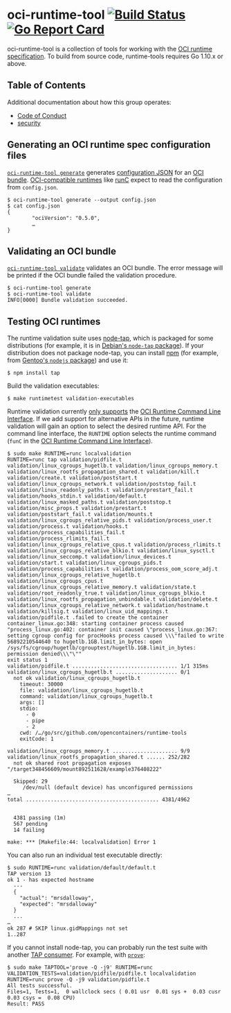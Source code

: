 # oci-runtime-tool [![Build Status](https://travis-ci.org/opencontainers/runtime-tools.svg?branch=master)](https://travis-ci.org/opencontainers/runtime-tools) [![Go Report Card](https://goreportcard.com/badge/github.com/opencontainers/runtime-tools)](https://goreportcard.com/report/github.com/opencontainers/runtime-tools)

oci-runtime-tool is a collection of tools for working with the [OCI runtime specification][runtime-spec].
To build from source code, runtime-tools requires Go 1.10.x or above.

## Table of Contents

Additional documentation about how this group operates:

- [Code of Conduct][code-of-conduct]
- [security][security]


## Generating an OCI runtime spec configuration files

[`oci-runtime-tool generate`][generate.1] generates [configuration JSON][config.json] for an [OCI bundle][bundle].
[OCI-compatible runtimes][runtime-spec] like [runC][] expect to read the configuration from `config.json`.

```console
$ oci-runtime-tool generate --output config.json
$ cat config.json
{
        "ociVersion": "0.5.0",
        …
}
```

## Validating an OCI bundle

[`oci-runtime-tool validate`][validate.1] validates an OCI bundle.
The error message will be printed if the OCI bundle failed the validation procedure.

```console
$ oci-runtime-tool generate
$ oci-runtime-tool validate
INFO[0000] Bundle validation succeeded.
```

## Testing OCI runtimes

The runtime validation suite uses [node-tap][], which is packaged for some distributions (for example, it is in [Debian's `node-tap` package][debian-node-tap]).
If your distribution does not package node-tap, you can install [npm][] (for example, from [Gentoo's `nodejs` package][gentoo-nodejs]) and use it:

```console
$ npm install tap
```

Build the validation executables:

```console
$ make runtimetest validation-executables
```

Runtime validation currently [only supports](docs/runtime-compliance-testing.md) the [OCI Runtime Command Line Interface](docs/command-line-interface.md).
If we add support for alternative APIs in the future, runtime validation will gain an option to select the desired runtime API.
For the command line interface, the `RUNTIME` option selects the runtime command (`funC` in the [OCI Runtime Command Line Interface](docs/command-line-interface.md)).

```
$ sudo make RUNTIME=runc localvalidation
RUNTIME=runc tap validation/pidfile.t validation/linux_cgroups_hugetlb.t validation/linux_cgroups_memory.t validation/linux_rootfs_propagation_shared.t validation/kill.t validation/create.t validation/poststart.t validation/linux_cgroups_network.t validation/poststop_fail.t validation/linux_readonly_paths.t validation/prestart_fail.t validation/hooks_stdin.t validation/default.t validation/linux_masked_paths.t validation/poststop.t validation/misc_props.t validation/prestart.t validation/poststart_fail.t validation/mounts.t validation/linux_cgroups_relative_pids.t validation/process_user.t validation/process.t validation/hooks.t validation/process_capabilities_fail.t validation/process_rlimits_fail.t validation/linux_cgroups_relative_cpus.t validation/process_rlimits.t validation/linux_cgroups_relative_blkio.t validation/linux_sysctl.t validation/linux_seccomp.t validation/linux_devices.t validation/start.t validation/linux_cgroups_pids.t validation/process_capabilities.t validation/process_oom_score_adj.t validation/linux_cgroups_relative_hugetlb.t validation/linux_cgroups_cpus.t validation/linux_cgroups_relative_memory.t validation/state.t validation/root_readonly_true.t validation/linux_cgroups_blkio.t validation/linux_rootfs_propagation_unbindable.t validation/delete.t validation/linux_cgroups_relative_network.t validation/hostname.t validation/killsig.t validation/linux_uid_mappings.t
validation/pidfile.t .failed to create the container
container_linux.go:348: starting container process caused "process_linux.go:402: container init caused \"process_linux.go:367: setting cgroup config for procHooks process caused \\\"failed to write 56892210544640 to hugetlb.1GB.limit_in_bytes: open /sys/fs/cgroup/hugetlb/cgrouptest/hugetlb.1GB.limit_in_bytes: permission denied\\\"\""
exit status 1
validation/pidfile.t .................................. 1/1 315ms
validation/linux_cgroups_hugetlb.t .................... 0/1
  not ok validation/linux_cgroups_hugetlb.t
    timeout: 30000
    file: validation/linux_cgroups_hugetlb.t
    command: validation/linux_cgroups_hugetlb.t
    args: []
    stdio:
      - 0
      - pipe
      - 2
    cwd: /…/go/src/github.com/opencontainers/runtime-tools
    exitCode: 1

validation/linux_cgroups_memory.t ..................... 9/9
validation/linux_rootfs_propagation_shared.t ...... 252/282
  not ok shared root propagation exposes "/target348456609/mount892511628/example376408222"

  Skipped: 29
     /dev/null (default device) has unconfigured permissions
…
total ........................................... 4381/4962


  4381 passing (1m)
  567 pending
  14 failing

make: *** [Makefile:44: localvalidation] Error 1
```

You can also run an individual test executable directly:

```console
$ sudo RUNTIME=runc validation/default/default.t
TAP version 13
ok 1 - has expected hostname
  ---
  {
    "actual": "mrsdalloway",
    "expected": "mrsdalloway"
  }
  ...
…
ok 287 # SKIP linux.gidMappings not set
1..287
```

If you cannot install node-tap, you can probably run the test suite with another [TAP consumer][tap-consumers].
For example, with [`prove`][prove]:

```console
$ sudo make TAPTOOL='prove -Q -j9' RUNTIME=runc VALIDATION_TESTS=validation/pidfile/pidfile.t localvalidation
RUNTIME=runc prove -Q -j9 validation/pidfile.t
All tests successful.
Files=1, Tests=1,  0 wallclock secs ( 0.01 usr  0.01 sys +  0.03 cusr  0.03 csys =  0.08 CPU)
Result: PASS
```

[security]: https://github.com/opencontainers/org/blob/master/security
[code-of-conduct]: https://github.com/opencontainers/org/blob/master/CODE_OF_CONDUCT.md
[bundle]: https://github.com/opencontainers/runtime-spec/blob/master/bundle.md
[config.json]: https://github.com/opencontainers/runtime-spec/blob/master/config.md
[debian-node-tap]: https://packages.debian.org/stretch/node-tap
[debian-nodejs]: https://packages.debian.org/stretch/nodejs
[gentoo-nodejs]: https://packages.gentoo.org/packages/net-libs/nodejs
[node-tap]: http://www.node-tap.org/
[npm]: https://www.npmjs.com/
[prove]: http://search.cpan.org/~leont/Test-Harness-3.39/bin/prove
[runC]: https://github.com/opencontainers/runc
[runtime-spec]: https://github.com/opencontainers/runtime-spec
[tap-consumers]: https://testanything.org/consumers.html

[generate.1]: man/oci-runtime-tool-generate.1.md
[validate.1]: man/oci-runtime-tool-validate.1.md

